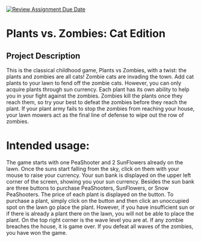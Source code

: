 [![Review Assignment Due Date](https://classroom.github.com/assets/deadline-readme-button-22041afd0340ce965d47ae6ef1cefeee28c7c493a6346c4f15d667ab976d596c.svg)](https://classroom.github.com/a/YxXKqIeT)

# Plants vs. Zombies: Cat Edition

## Project Description

This is the classical childhood game, Plants vs Zombies, with a twist: the plants and zombies are all cats!
Zombie cats are invading the town. Add cat plants to your lawn to fend off the zombie cats. However, you can only acquire plants through sun currency. Each plant has its own ability to help you in your fight against the zombies. Zombies kill the plants once they reach them, so try your best to defeat the zombies before they reach the plant. If your plant army fails to stop the zombies from reaching your house, your lawn mowers act as the final line of defense to wipe out the row of zombies.

# Intended usage:

The game starts with one PeaShooter and 2 SunFlowers already on the lawn. Once the suns start falling from the sky, click on them with your mouse to raise your currency. Your sun bank is displayed on the upper left corner of the screen, showing you your sun currency. Besides the sun bank are three buttons to purchase PeaShooters, SunFlowers, or Snow PeaShooters. The price of each plant is displayed on the button. To purchase a plant, simply click on the button and then click an unoccupied spot on the lawn go place the plant. However, if you have insufficient sun or if there is already a plant there on the lawn, you will not be able to place the plant. On the top right corner is the wave level you are at. If any zombie breaches the house, it is game over. If you defeat all waves of the zombies, you have won the game. 
